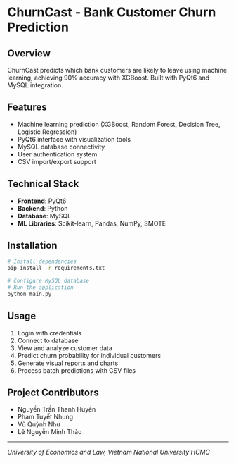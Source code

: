 # ChurnCast - Bank Customer Churn Prediction

## Overview
ChurnCast predicts which bank customers are likely to leave using machine learning, achieving 90% accuracy with XGBoost. Built with PyQt6 and MySQL integration.

## Features
- Machine learning prediction (XGBoost, Random Forest, Decision Tree, Logistic Regression)
- PyQt6 interface with visualization tools
- MySQL database connectivity
- User authentication system
- CSV import/export support

## Technical Stack
- **Frontend**: PyQt6
- **Backend**: Python
- **Database**: MySQL
- **ML Libraries**: Scikit-learn, Pandas, NumPy, SMOTE

## Installation
```bash
# Install dependencies
pip install -r requirements.txt

# Configure MySQL database
# Run the application
python main.py
```

## Usage
1. Login with credentials
2. Connect to database
3. View and analyze customer data
4. Predict churn probability for individual customers
5. Generate visual reports and charts
6. Process batch predictions with CSV files

## Project Contributors
- Nguyền Trần Thanh Huyền
- Phạm Tuyết Nhung
- Vũ Quỳnh Như
- Lê Nguyễn Minh Thảo

---
*University of Economics and Law, Vietnam National University HCMC*
